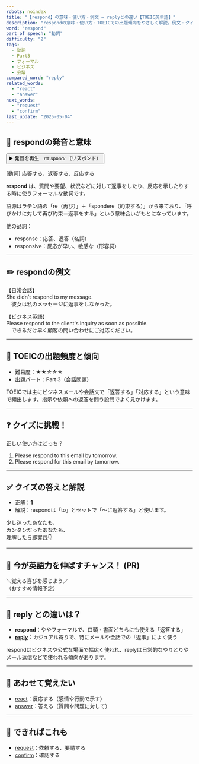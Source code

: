 ```yaml
---
robots: noindex
title: "【respond】の意味・使い方・例文 ― replyとの違い【TOEIC英単語】"
description: "respondの意味・使い方・TOEICでの出題傾向をやさしく解説。例文・クイズ付きでreplyとの違いもわかりやすく学べます。"
word: "respond"
part_of_speech: "動詞"
difficulty: "2"
tags:
  - 動詞
  - Part3
  - フォーマル
  - ビジネス
  - 会議
compared_word: "reply"
related_words:
  - "react"
  - "answer"
next_words:
  - "request"
  - "confirm"
last_update: "2025-05-04"
---
```


## 🔰 respondの発音と意味

<button class="play-audio" onclick="playTTS('respond')">
  <span class="play-audio-main">
    ▶️ 発音を再生　/rɪˈspɒnd/
  </span>
  <span class="play-audio-sub">
    （リスポンド）
  </span>
</button>

[動詞] 応答する、返答する、反応する

**respond** は、質問や要望、状況などに対して返事をしたり、反応を示したりする時に使うフォーマルな動詞です。

語源はラテン語の「re（再び）」＋「spondere（約束する）」から来ており、「呼びかけに対して再び約束＝返事をする」という意味合いがもとになっています。

他の品詞：  
- response：応答、返答（名詞）
- responsive：反応が早い、敏感な（形容詞）

---

## ✏️ respondの例文

【日常会話】  
She didn't respond to my message.  
　彼女は私のメッセージに返事をしなかった。

【ビジネス英語】  
Please respond to the client's inquiry as soon as possible.  
　できるだけ早く顧客の問い合わせにご対応ください。

---

## 🎯 TOEICの出題頻度と傾向

- 難易度：★★☆☆☆
- 出題パート：Part 3（会話問題）

TOEICでは主にビジネスメールや会話文で「返答する」「対応する」という意味で頻出します。指示や依頼への返答を問う設問でよく見かけます。

---

## ❓ クイズに挑戦！

正しい使い方はどっち？

1. Please respond to this email by tomorrow.  
2. Please respond for this email by tomorrow.

---

## ✅ クイズの答えと解説

- 正解：**1**
- 解説：respondは「to」とセットで「～に返答する」と使います。

少し迷ったあなたも、  
カンタンだったあなたも、  
理解したら即実践👇️

---

## 🚀 今が英語力を伸ばすチャンス！ (PR)

<div class="info-center">
＼覚える喜びを感じよう／<br>  
（おすすめ情報予定）
</div>

---

## 🤔  reply との違いは？

- **respond**：ややフォーマルで、口頭・書面どちらにも使える「返答する」
- **[reply](/word/reply/)**：カジュアル寄りで、特にメールや会話での「返事」によく使う

respondはビジネスや公式な場面で幅広く使われ、replyは日常的なやりとりやメール返信などで使われる傾向があります。

---

## 🧩 あわせて覚えたい

- [react](/word/react/)：反応する（感情や行動で示す）
- [answer](/word/answer/)：答える（質問や問題に対して）

---

## 📖 できればこれも

- [request](/word/request/)：依頼する、要請する
- [confirm](/word/confirm/)：確認する

<!-- cvid: aid23_bid42 -->
